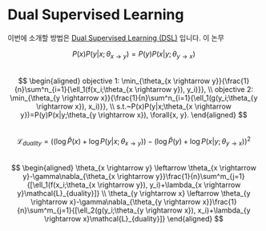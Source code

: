 # Dual Supervised Learning

이번에 소개할 방법은 [Dual Supervised Learning (DSL)]() 입니다. 이 논무

$$
P(x)P(y|x;\theta_{x \rightarrow y})=P(y)P(x|y;\theta_{y \rightarrow x})
$$
<br>
$$
\begin{aligned}
objective 1: \min_{\theta_{x \rightarrow y}}{\frac{1}{n}\sum^n_{i=1}{\ell_1(f(x_i;\theta_{x \rightarrow y}), y_i)}}, \\
objective 2: \min_{\theta_{y \rightarrow x}}{\frac{1}{n}\sum^n_{i=1}{\ell_1(g(y_i;\theta_{y \rightarrow x}), x_i)}}, \\
s.t.~P(x)P(y|x;\theta_{x \rightarrow y})=P(y)P(x|y;\theta_{y \rightarrow x}), \forall{x, y}.
\end{aligned}
$$
<br>
$$
\mathcal{L}_{duality}=((\log{\hat{P}(x)} + \log{P(y|x;\theta_{x \rightarrow y})}) - (\log{\hat{P}(y)} + \log{P(x|y;\theta_{y \rightarrow x}}))^2
$$
<br>
$$
\begin{aligned}
\theta_{x \rightarrow y} \leftarrow \theta_{x \rightarrow y}-\gamma\nabla_{\theta_{x \rightarrow y}}\frac{1}{n}\sum^m_{j=1}{[\ell_1(f(x_i;\theta_{x \rightarrow y}), y_i)+\lambda_{x \rightarrow y}\mathcal{L}_{duality}]} \\
\theta_{y \rightarrow x} \leftarrow \theta_{y \rightarrow x}-\gamma\nabla_{\theta_{y \rightarrow x}}\frac{1}{n}\sum^m_{j=1}{[\ell_2(g(y_i;\theta_{y \rightarrow x}), x_i)+\lambda_{y \rightarrow x}\mathcal{L}_{duality}]}
\end{aligned}
$$